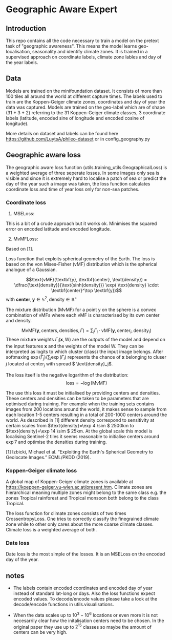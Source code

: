 # Geographic Aware Expert


## Introduction
This repo contains all the code necessary to train a model on the pretext task of "geographic awareness". This means the model learns geo-localisation, seasonality and identify climate zones. It is trained in a supervised approach on coordinate labels, climate zone lables and day of the year labels.

## Data
Models are trained on the minifoundation dataset. It consists of more than 100 tiles all around the world at different capture times. The labels used to train are the Koppen-Geiger climate zones, coordinates and day of year the data was captured. Models are trained on the geo-label which are of shape (31 + 3 + 2) referring to the 31 Koppen-Geiger climate classes, 3 coordinate labels (latitude, encoded sine of longitude and encoded cosine of longitude). 

More details on dataset and labels can be found here https://github.com/LuytsA/phileo-dataset or in config_geography.py

## Geographic aware loss

The geographic aware loss function (utils.training_utils.GeographicalLoss) is a weighted average of three seperate losses. In some images only sea is visible and since it is extremely hard to localise a patch of sea or predict the day of the year such a image was taken, the loss function calculates coordinate loss and time of year loss only for non-sea patches.

### Coordinate loss
1. MSELoss: 

This is a bit of a crude approach but it works ok. Minimises the squared error on encoded latitude and encoded longitude.

2. MvMFLoss: 

Based on [1].

Loss function that exploits spherical geometry of the Earth.
The loss is based on the von Mises-Fisher (vMF) distribution which is the spherical analogue of a Gaussian.

$$\text{vMF}(\textbf{y}, \textbf{center}, \text{density}) = \dfrac{\text{density}}{\text{sinh(density)}}  \exp( \text{density} \cdot \textbf{center}^\top \textbf{y})$$
with $\textbf{center},\textbf{y} \in \mathbb{S}^2, \text{density} \in \mathbb{R}^+$

The mixture distribution (MvMF) for a point y on the sphere is a convex combination of vMFs where each vMF is characterised by its own center and density. 

$$\text{MvMF}(\textbf{y}, \text{centers}, \text{densities}, \Gamma) = \sum_i \Gamma_i \cdot \text{vMF}(\textbf{y}, \text{center}_i, \text{density}_i)$$
These mixture weights $\Gamma_i(\textbf{x},\text{W})$ are the outputs of the model and depend on the input features $\textbf{x}$ and the weights of the model $\text{W}$.
They can be interpreted as logits to which cluster (class) the input image belongs. After softmaxing $\exp(\Gamma_j) / \sum_i \exp(\Gamma_i)$ represents the chance of $\textbf{x}$ belonging to cluser $j$ located at $\text{center}_j$ with spread $ \text{density}_j$.

The loss itself is the negative logarithm of the distribution: 
$$\text{loss} = - \log(\text{MvMF})$$

The use this loss it must be initialised by providing centers and densities. These centers and densities can be taken to be parameters that are optimised during training. For example when the training sets contains images from 200 locations around the world, it makes sense to sample from each location 1-5 centers resulting in a total of 200-1000 centers around the world. As described in [1] different density correspond to sensitivity at certain scales from $\text{density}=\exp 4 \sim $ 2500km to $\text{density}=\exp 14 \sim $ 25km. At the global scale this model is localising Sentinel-2 tiles it seems reasonable to initialise centers around $\exp 7$ and optimise the densities during training.

[1] Izbicki, Michael et al. “Exploiting the Earth's Spherical Geometry to Geolocate Images.” ECML/PKDD (2019).

### Koppen-Geiger climate loss

A global map of Koppen-Geiger climate zones is available at https://koeppen-geiger.vu-wien.ac.at/present.htm.
Climate zones are hierarchical meaning multiple zones might belong to the same class e.g. the zones Tropical rainforest and Tropical monsoon both belong to the class Tropical.

The loss function for climate zones consists of two times CrossentropyLoss. One tries to correctly classify the finegrained climate zone while to other only cares about the more coarse climate classes. Climate loss is a weighted average of both.

### Date loss
Date loss is the most simple of the losses. It is an MSELoss on the encoded day of the year.

## notes
- The labels contain encoded coordinates and encoded day of year instead of standard lat-long or days. Also the loss functions expect encoded values. To decode/encode values please take a look at the decode/encode functions in utils.visualisations.

- When the data scales up to $10^3-10^6$ locations or even more it is not necesarrily clear how the initalisation centers need to be chosen. In the original paper they use up to $2^{15}$ classes so maybe the amount of centers can be very high.
